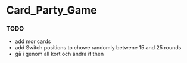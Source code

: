 # Card_Party_Game

### TODO
- add mor cards 
- add Switch positions to chowe randomly betwene 15 and 25 rounds
- gå i genom all kort och ändra if then
